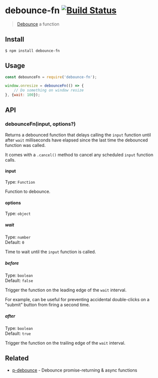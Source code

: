 # debounce-fn [![Build Status](https://travis-ci.org/sindresorhus/debounce-fn.svg?branch=master)](https://travis-ci.org/sindresorhus/debounce-fn)

> [Debounce](https://davidwalsh.name/javascript-debounce-function) a function

## Install

```
$ npm install debounce-fn
```

## Usage

```js
const debounceFn = require('debounce-fn');

window.onresize = debounceFn(() => {
	// Do something on window resize
}, {wait: 100});
```

## API

### debounceFn(input, options?)

Returns a debounced function that delays calling the `input` function until after `wait` milliseconds have elapsed since the last time the debounced function was called.

It comes with a `.cancel()` method to cancel any scheduled `input` function calls.

#### input

Type: `Function`

Function to debounce.

#### options

Type: `object`

##### wait

Type: `number`\
Default: `0`

Time to wait until the `input` function is called.

##### before

Type: `boolean`\
Default: `false`

Trigger the function on the leading edge of the `wait` interval.

For example, can be useful for preventing accidental double-clicks on a "submit" button from firing a second time.

##### after

Type: `boolean`\
Default: `true`

Trigger the function on the trailing edge of the `wait` interval.

## Related

- [p-debounce](https://github.com/sindresorhus/p-debounce) - Debounce promise-returning & async functions
